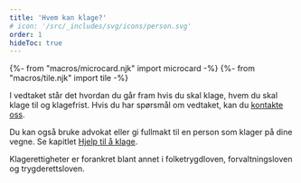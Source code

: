 ```yaml
---
title: 'Hvem kan klage?'
# icon: '/src/_includes/svg/icons/person.svg'
order: 1
hideToc: true
---
```


{%- from "macros/microcard.njk" import microcard -%}
{%- from "macros/tile.njk" import tile -%}

I vedtaket står det hvordan du går fram hvis du skal klage, hvem du skal klage til og klagefrist. Hvis du har spørsmål om vedtaket, kan du [kontakte oss](#).

Du kan også bruke advokat eller gi fullmakt til en person som klager på dine vegne. Se kapitlet [Hjelp til å klage](#).

Klagerettigheter er forankret blant annet i folketrygdloven, forvaltningsloven og trygderettsloven.
